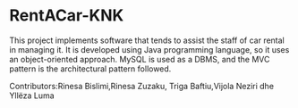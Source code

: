 # RentACar-KNK
This project implements software that tends to assist the staff of car rental in managing it. It is developed using Java programming language, so it uses an object-oriented approach. MySQL is used as a DBMS, and the MVC pattern is the architectural pattern followed.

Contributors:Rinesa Bislimi,Rinesa Zuzaku, Triga Baftiu,Vijola Neziri dhe Yllëza Luma
